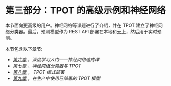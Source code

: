 # 第三部分：TPOT 的高级示例和神经网络

本节面向更高级的用户。神经网络等课题进行了介绍，并在 TPOT 建立了神经网络分类器。最后，预测模型作为 REST API 部署在本地和云上，然后用于实时预测。

本节包含以下章节:

*   [*第六章*](B16954_06_Final_SK_ePub.xhtml#_idTextAnchor073) ，*深度学习入门——神经网络速成课*
*   [*第七章*](B16954_07_Final_SK_ePub.xhtml#_idTextAnchor086) ，*神经网络分类器与 TPOT*
*   [*第八章*](B16954_08_Final_SK_ePub.xhtml#_idTextAnchor093) ， *TPOT 模式部署*
*   [*第九章*](B16954_09_Final_SK_ePub.xhtml#_idTextAnchor102) ，*在生产中使用已部署的 TPOT 模型*